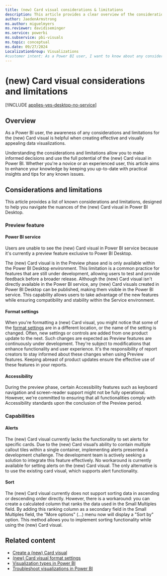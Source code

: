 ```yaml
---
title: (new) Card visual considerations & limitations
description: This article provides a clear overview of the considerations and limitations for the (new) Card visual in Power BI Desktop.
author: JaedenArmstrong
ms.author: miguelmyers
ms.reviewer: davidiseminger
ms.service: powerbi
ms.subservice: pbi-visuals
ms.topic: conceptual
ms.date: 09/27/2024
LocalizationGroup: Visualizations
#customer intent: As a Power BI user, I want to know about any considerations or limitations for the (new) Card visual so that I'm always aware of the nuances of the (new) Card visual in Power BI Desktop.
---
```

# (new) Card visual considerations and limitations

[!INCLUDE [applies-yes-desktop-no-service](../includes/applies-yes-desktop-no-service.md)]

## Overview

As a Power BI user, the awareness of any considerations and limitations for the (new) Card visual is helpful when creating effective and visually appealing data visualizations.

Understanding the considerations and limitations allow you to make informed decisions and use the full potential of the (new) Card visual in Power BI. Whether you're a novice or an experienced user, this article aims to enhance your knowledge by keeping you up-to-date with practical insights and tips for any known issues.

## Considerations and limitations

This article provides a list of known considerations and limitations, designed to help you navigate the nuances of the (new) Card visual in Power BI Desktop.

### Preview feature

#### Power BI service

Users are unable to see the (new) Card visual in Power BI service because it's currently a preview feature exclusive to Power BI Desktop.

The (new) Card visual is in the Preview phase and is only available within the Power BI Desktop environment. This limitation is a common practice for features that are still under development, allowing users to test and provide feedback before a broader release. Although the (new) Card visual isn't directly available in the Power BI service, any (new) Card visuals created in Power BI Desktop can be published, making them visible in the Power BI service. This capability allows users to take advantage of the new features while ensuring compatibility and stability within the Service environment.

#### Format settings

When you're formatting a (new) Card visual, you might notice that some of the [format settings](power-bi-visualization-card-visual-new-format-settings.md) are in a different location, or the name of the setting is changed. Often, new settings or controls are added from one product update to the next. Such changes are expected as Preview features are continuously under development. They're subject to modifications that enhance functionality and user experience. It's the responsibility of report creators to stay informed about these changes when using Preview features. Keeping abreast of product updates ensure the effective use of these features in your reports.

#### Accessibility

During the preview phase, certain Accessibility features such as keyboard navigation and screen-reader support might not be fully operational. However, we're committed to ensuring that all functionalities comply with Accessibility standards upon the conclusion of the Preview period.

### Capabilities

#### Alerts

The (new) Card visual currently lacks the functionality to set alerts for specific cards. Due to the (new) Card visual’s ability to contain multiple callout tiles within a single container, implementing alerts presented a development challenge. The development team is actively seeking a solution to integrate this feature effectively. No workaround is currently available for setting alerts on the (new) Card visual. The only alternative is to use the existing card visual, which supports alert functionality.

#### Sort 

The (new) Card visual currently does not support sorting data in ascending or descending order directly. However, there is a workaround: you can create a calculated column that ranks the data used in the Small Multiples field. By adding this ranking column as a secondary field in the Small Multiples field, the "More options" (...) menu now will display a "Sort by" option. This method allows you to implement sorting functionality while using the (new) Card visual.

## Related content

* [Create a (new) Card visual](power-bi-visualization-new-card.md)
* [(new) Card visual format settings](power-bi-visualization-card-visual-new-format-settings.md)
* [Visualization types in Power BI](power-bi-visualization-types-for-reports-and-q-and-a.md)
* [Troubleshoot visualizations in Power BI](power-bi-visualization-troubleshoot.md)
